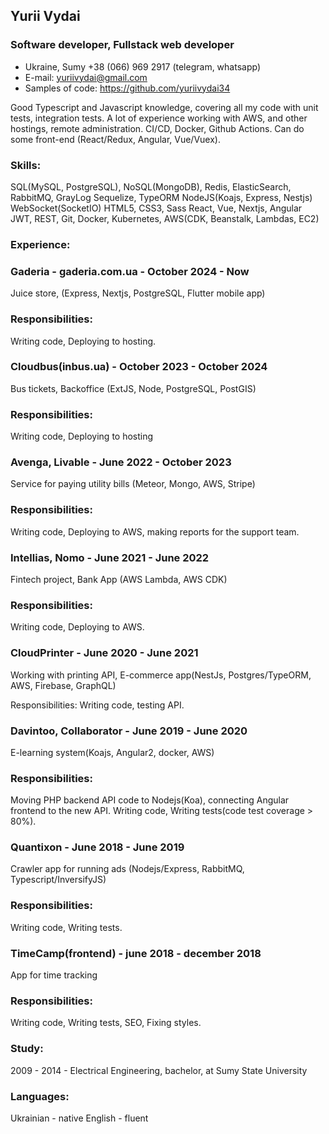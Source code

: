 ## Yurii Vydai

### Software developer, Fullstack web developer 

* Ukraine, Sumy +38 (066) 969 2917 (telegram, whatsapp)
* E-mail: yuriivydai@gmail.com
* Samples of code: https://github.com/yuriivydai34

Good Typescript and Javascript knowledge, covering all my code with unit tests, integration tests. A lot of experience working with AWS, and other hostings, remote administration. CI/CD, Docker, Github Actions. Can do some front-end (React/Redux, Angular, Vue/Vuex).

### Skills:

SQL(MySQL, PostgreSQL), NoSQL(MongoDB), 
Redis, ElasticSearch, RabbitMQ, GrayLog
Sequelize, TypeORM
NodeJS(Koajs, Express, Nestjs)
WebSocket(SocketIO)
HTML5, CSS3, Sass
React, Vue, Nextjs, Angular
JWT, REST, Git, Docker, Kubernetes, AWS(CDK, Beanstalk, Lambdas, EC2)


### Experience:

### Gaderia - gaderia.com.ua - October 2024 - Now
Juice store, (Express, Nextjs, PostgreSQL, Flutter mobile app)

### Responsibilities:
Writing code, Deploying to hosting.

### Cloudbus(inbus.ua) - October 2023 - October 2024
Bus tickets, Backoffice (ExtJS, Node, PostgreSQL, PostGIS)

### Responsibilities:
Writing code, Deploying to hosting

### Avenga, Livable - June 2022 - October 2023
Service for paying utility bills (Meteor, Mongo, AWS, Stripe)

### Responsibilities:
Writing code, Deploying to AWS, making reports for the support team.

### Intellias, Nomo - June 2021 - June 2022
Fintech project, Bank App (AWS Lambda, AWS CDK)

### Responsibilities:
Writing code, Deploying to AWS.

### CloudPrinter - June 2020 - June 2021
Working with printing API, E-commerce app(NestJs, Postgres/TypeORM, AWS, Firebase, GraphQL)

Responsibilities:
Writing code, testing API.

### Davintoo, Collaborator - June 2019 - June 2020
E-learning system(Koajs, Angular2, docker, AWS)

### Responsibilities:
Moving PHP backend API code to Nodejs(Koa), connecting Angular frontend to the new API.
Writing code, Writing tests(code test coverage > 80%).

### Quantixon - June 2018 - June 2019
Crawler app for running ads (Nodejs/Express, RabbitMQ, Typescript/InversifyJS)

### Responsibilities:
Writing code, Writing tests.

### TimeCamp(frontend) - june 2018 - december 2018
App for time tracking

### Responsibilities:
Writing code, Writing tests, SEO, Fixing styles.

### Study:
2009 - 2014 - Electrical Engineering, bachelor, at Sumy State University

### Languages:
Ukrainian - native
English - fluent

